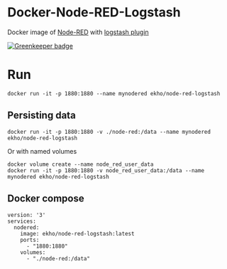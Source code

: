 # Docker-Node-RED-Logstash
Docker image of [Node-RED](http://nodered.org/) with [logstash plugin](https://github.com/consulthys/node-red-contrib-logstash)

[![Greenkeeper badge](https://badges.greenkeeper.io/ekho/node-red-logstash.svg)](https://greenkeeper.io/)

Run
===

```
docker run -it -p 1880:1880 --name mynodered ekho/node-red-logstash
```

Persisting data
---------------
```
docker run -it -p 1880:1880 -v ./node-red:/data --name mynodered ekho/node-red-logstash
```
Or with named volumes
```
docker volume create --name node_red_user_data
docker run -it -p 1880:1880 -v node_red_user_data:/data --name mynodered ekho/node-red-logstash
```

Docker compose
--------------
```
version: '3'
services:
  nodered:
    image: ekho/node-red-logstash:latest
    ports:
      - "1880:1880"
    volumes:
      - "./node-red:/data"
```
